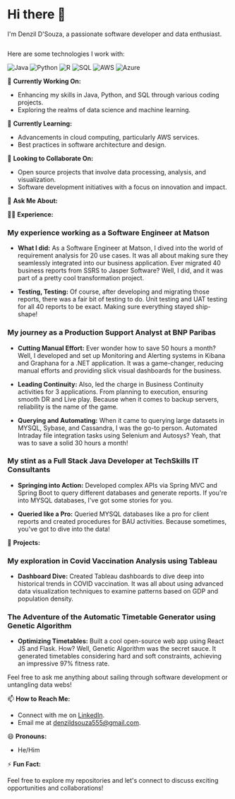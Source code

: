 # Hi there 👋

I'm Denzil D'Souza, a passionate software developer and data enthusiast.
<div style="display: flex; align-items: center;">
    <div>
        <p>Here are some technologies I work with:</p>
        <img alt="Java" src="https://img.shields.io/badge/-Java-blue?style=flat-square&logo=java&logoColor=white" />
        <img alt="Python" src="https://img.shields.io/badge/-Python-green?style=flat-square&logo=python&logoColor=white" />
        <img alt="R" src="https://img.shields.io/badge/-R-blue?style=flat-square&logo=r&logoColor=white" />
        <img alt="SQL" src="https://img.shields.io/badge/-SQL-orange?style=flat-square&logo=postgresql&logoColor=white" />
        <img alt="AWS" src="https://img.shields.io/badge/-AWS-orange?style=flat-square&logo=amazon-aws&logoColor=white" />
        <img alt="Azure" src="https://img.shields.io/badge/-Azure-blue?style=flat-square&logo=microsoft-azure&logoColor=white" />
    </div>
</div>


🔭 **Currently Working On:**
- Enhancing my skills in Java, Python, and SQL through various coding projects.
- Exploring the realms of data science and machine learning.

🌱 **Currently Learning:**
- Advancements in cloud computing, particularly AWS services.
- Best practices in software architecture and design.


👯 **Looking to Collaborate On:**
- Open source projects that involve data processing, analysis, and visualization.
- Software development initiatives with a focus on innovation and impact.

💬 **Ask Me About:**

👨‍💻 **Experience:**

### My experience working as a Software Engineer at Matson

- **What I did:** As a Software Engineer at Matson, I dived into the world of requirement analysis for 20 use cases. It was all about making sure they seamlessly integrated into our business application. Ever migrated 40 business reports from SSRS to Jasper Software? Well, I did, and it was part of a pretty cool transformation project.
  
- **Testing, Testing:** Of course, after developing and migrating those reports, there was a fair bit of testing to do. Unit testing and UAT testing for all 40 reports to be exact. Making sure everything stayed ship-shape!

### My journey as a Production Support Analyst at BNP Paribas

- **Cutting Manual Effort:** Ever wonder how to save 50 hours a month? Well, I developed and set up Monitoring and Alerting systems in Kibana and Graphana for a .NET application. It was a game-changer, reducing manual efforts and providing slick visual dashboards for the business.

- **Leading Continuity:** Also, led the charge in Business Continuity activities for 3 applications. From planning to execution, ensuring smooth DR and Live play. Because when it comes to backup servers, reliability is the name of the game.

- **Querying and Automating:** When it came to querying large datasets in MYSQL, Sybase, and Cassandra, I was the go-to person. Automated Intraday file integration tasks using Selenium and Autosys? Yeah, that was to save a solid 30 hours a month!

### My stint as a Full Stack Java Developer at TechSkills IT Consultants

- **Springing into Action:** Developed complex APIs via Spring MVC and Spring Boot to query different databases and generate reports. If you're into MYSQL databases, I've got some stories for you.

- **Queried like a Pro:** Queried MYSQL databases like a pro for client reports and created procedures for BAU activities. Because sometimes, you've got to dive into the data!

🚀 **Projects:**

### My exploration in Covid Vaccination Analysis using Tableau

- **Dashboard Dive:** Created Tableau dashboards to dive deep into historical trends in COVID vaccination. It was all about using advanced data visualization techniques to examine patterns based on GDP and population density.

### The Adventure of the Automatic Timetable Generator using Genetic Algorithm

- **Optimizing Timetables:** Built a cool open-source web app using React JS and Flask. How? Well, Genetic Algorithm was the secret sauce. It generated timetables considering hard and soft constraints, achieving an impressive 97% fitness rate.

Feel free to ask me anything about sailing through software development or untangling data webs!


📫 **How to Reach Me:**
- Connect with me on [LinkedIn](https://www.linkedin.com/in/denzil-m-dsouza/). 
- Email me at denzildsouza555@gmail.com.

😄 **Pronouns:**
- He/Him

⚡ **Fun Fact:**

Feel free to explore my repositories and let's connect to discuss exciting opportunities and collaborations!

<!-- Add badges or links to your social profiles if you want -->
